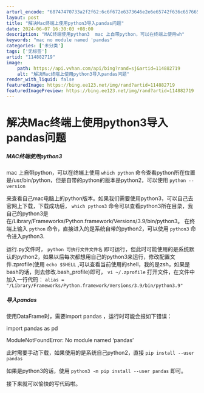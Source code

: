 ```yaml
---
arturl_encode: "68747470733a2f2f62:6c6f672e6373646e2e6e65742f636c657665726c656d6f6e2f:61727469636c652f64657461696c732f313134383832373139"
layout: post
title: "解决Mac终端上使用python3导入pandas问题"
date: 2024-06-07 16:30:03 +08:00
description: "MAC终端使用python3  mac 上自带python，可以在终端上使用wh"
keywords: "mac no module named 'pandas"
categories: ['未分类']
tags: ['无标签']
artid: "114882719"
image:
    path: https://api.vvhan.com/api/bing?rand=sj&artid=114882719
    alt: "解决Mac终端上使用python3导入pandas问题"
render_with_liquid: false
featuredImage: https://bing.ee123.net/img/rand?artid=114882719
featuredImagePreview: https://bing.ee123.net/img/rand?artid=114882719
---
```


# 解决Mac终端上使用python3导入pandas问题

##### MAC终端使用python3

mac 上自带python，可以在终端上使用
`which python`
命令查看python所在位置是/usr/bin/python，但是自带的python的版本是python2，可以使用
`python --version`
  
来查看自己mac电脑上的python版本。如果我们需要使用python3，可以自己去官网上下载，下载成功后，
`which python3`
命令可以查看python3所在目录，我自己的python3是在/Library/Frameworks/Python.framework/Versions/3.9/bin/python3。 在终端上输入
`python`
命令，直接进入的是系统自带的python2，可以使用
`python3`
命令进入python3.
  
运行.py文件时，
`python 可执行文件文件名`
即可运行，但此时可能使用的是系统默认的python2，如果以后每次都想用自己的python3来运行，修改配置文件.zprofile(使用
`echo $SHELL`
,可以查看当前使用的shell，我的是zsh，如果是bash的话，则去修改.bash\_profile)即可，
`vi ~/.zprofile`
打开文件，在文件中加入一行代码：
`alias = "/Library/Frameworks/Python.framework/Versions/3.9/bin/python3.9"`

##### 导入pandas

使用DataFrame时，需要import pandas ，运行时可能会报如下错误：
  
import pandas as pd
  
ModuleNotFoundError: No module named ‘pandas’
  
此时需要手动下载，如果使用的是系统自己python2，直接
`pip install --user pandas`
  
如果是python3的话，使用
`python3 -m pip install --user pandas`
即可。
  
接下来就可以愉快的写代码啦。